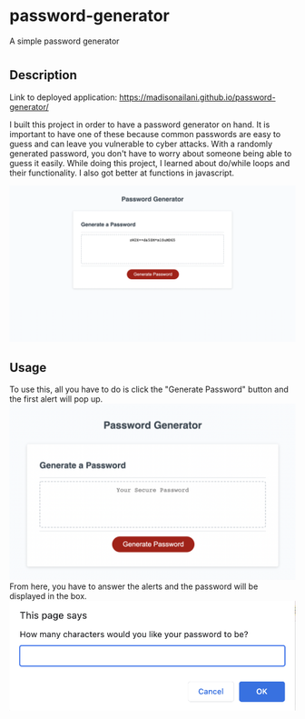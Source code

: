 # password-generator
A simple password generator

# <Password-Generator>
## Description
Link to deployed application: https://madisonailani.github.io/password-generator/

I built this project in order to have a password generator on hand. It is important to have one of these because common passwords are easy to guess and can leave you vulnerable to cyber attacks. With a randomly generated password, you don't have to worry about someone being able to guess it easily. While doing this project, I learned about do/while loops and their functionality. I also got better at functions in javascript. 

![sample generated password](generated-password-ss.png)

## Usage
To use this, all you have to do is click the "Generate Password" button and the first alert will pop up. 
![screenshot of password generator](password-generator-ss.png)
From here, you have to answer the alerts and the password will be displayed in the box.
![screenshot of the first prompt](prompt-ss.png)